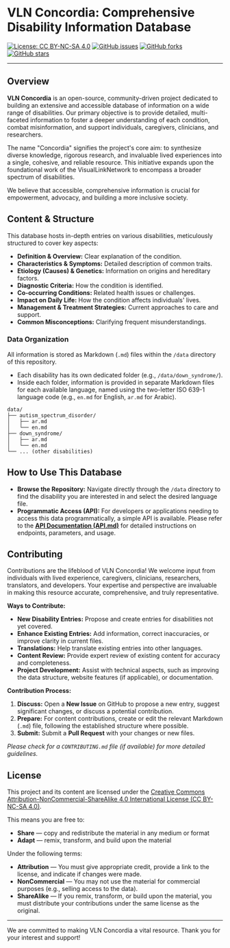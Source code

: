 # VLN Concordia: Comprehensive Disability Information Database

[![License: CC BY-NC-SA 4.0](https://img.shields.io/badge/License-CC%20BY--NC--SA%204.0-lightgrey.svg)](https://creativecommons.org/licenses/by-nc-sa/4.0/)
[![GitHub issues](https://img.shields.io/github/issues/TheSingleAlgerianPotato/VLN-Concordia)](https://github.com/TheSingleAlgerianPotato/VLN-Concordia/issues)
[![GitHub forks](https://img.shields.io/github/forks/TheSingleAlgerianPotato/VLN-Concordia)](https://github.com/TheSingleAlgerianPotato/VLN-Concordia/network)
[![GitHub stars](https://img.shields.io/github/stars/TheSingleAlgerianPotato/VLN-Concordia)](https://github.com/TheSingleAlgerianPotato/VLN-Concordia/stargazers)

---

## Overview

**VLN Concordia** is an open-source, community-driven project dedicated to building an extensive and accessible database of information on a wide range of disabilities. Our primary objective is to provide detailed, multi-faceted information to foster a deeper understanding of each condition, combat misinformation, and support individuals, caregivers, clinicians, and researchers.

The name "Concordia" signifies the project's core aim: to synthesize diverse knowledge, rigorous research, and invaluable lived experiences into a single, cohesive, and reliable resource. This initiative expands upon the foundational work of the VisualLinkNetwork to encompass a broader spectrum of disabilities.

We believe that accessible, comprehensive information is crucial for empowerment, advocacy, and building a more inclusive society.

## Content & Structure

This database hosts in-depth entries on various disabilities, meticulously structured to cover key aspects:

*   **Definition & Overview:** Clear explanation of the condition.
*   **Characteristics & Symptoms:** Detailed description of common traits.
*   **Etiology (Causes) & Genetics:** Information on origins and hereditary factors.
*   **Diagnostic Criteria:** How the condition is identified.
*   **Co-occurring Conditions:** Related health issues or challenges.
*   **Impact on Daily Life:** How the condition affects individuals' lives.
*   **Management & Treatment Strategies:** Current approaches to care and support.
*   **Common Misconceptions:** Clarifying frequent misunderstandings.

### Data Organization

All information is stored as Markdown (`.md`) files within the `/data` directory of this repository.

*   Each disability has its own dedicated folder (e.g., `/data/down_syndrome/`).
*   Inside each folder, information is provided in separate Markdown files for each available language, named using the two-letter ISO 639-1 language code (e.g., `en.md` for English, `ar.md` for Arabic).

```
data/
├── autism_spectrum_disorder/
│   ├── ar.md
│   └── en.md
├── down_syndrome/
│   ├── ar.md
│   └── en.md
└── ... (other disabilities)
```

## How to Use This Database

*   **Browse the Repository:** Navigate directly through the `/data` directory to find the disability you are interested in and select the desired language file.
*   **Programmatic Access (API):** For developers or applications needing to access this data programmatically, a simple API is available. Please refer to the **[API Documentation (API.md)](API.md)** for detailed instructions on endpoints, parameters, and usage.

## Contributing

Contributions are the lifeblood of VLN Concordia! We welcome input from individuals with lived experience, caregivers, clinicians, researchers, translators, and developers. Your expertise and perspective are invaluable in making this resource accurate, comprehensive, and truly representative.

**Ways to Contribute:**

*   **New Disability Entries:** Propose and create entries for disabilities not yet covered.
*   **Enhance Existing Entries:** Add information, correct inaccuracies, or improve clarity in current files.
*   **Translations:** Help translate existing entries into other languages.
*   **Content Review:** Provide expert review of existing content for accuracy and completeness.
*   **Project Development:** Assist with technical aspects, such as improving the data structure, website features (if applicable), or documentation.

**Contribution Process:**

1.  **Discuss:** Open a **New Issue** on GitHub to propose a new entry, suggest significant changes, or discuss a potential contribution.
2.  **Prepare:** For content contributions, create or edit the relevant Markdown (`.md`) file, following the established structure where possible.
3.  **Submit:** Submit a **Pull Request** with your changes or new files.

*Please check for a `CONTRIBUTING.md` file (if available) for more detailed guidelines.*

## License

This project and its content are licensed under the [Creative Commons Attribution-NonCommercial-ShareAlike 4.0 International License (CC BY-NC-SA 4.0)](https://creativecommons.org/licenses/by-nc-sa/4.0/).

This means you are free to:
*   **Share** — copy and redistribute the material in any medium or format
*   **Adapt** — remix, transform, and build upon the material

Under the following terms:
*   **Attribution** — You must give appropriate credit, provide a link to the license, and indicate if changes were made.
*   **NonCommercial** — You may not use the material for commercial purposes (e.g., selling access to the data).
*   **ShareAlike** — If you remix, transform, or build upon the material, you must distribute your contributions under the same license as the original.

---

We are committed to making VLN Concordia a vital resource. Thank you for your interest and support!

